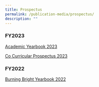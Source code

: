 ```yaml
---
title: Prospectus
permalink: /publication-media/prospectus/
description: ""
---
```

### FY2023

[Academic Yearbook 2023](https://online.fliphtml5.com/fomwr/bepf/#p=1)

[Co Curricular Prospectus 2023](https://online.fliphtml5.com/fomwr/watz/)

### FY2022

[Burning Bright Yearbook 2022](https://online.fliphtml5.com/fomwr/ctfv/)